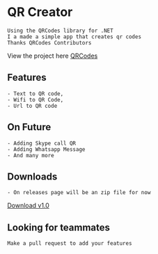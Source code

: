 ﻿# QR Creator
	Using the QRCodes library for .NET
	I a made a simple app that creates qr codes
	Thanks QRCodes Contributors
View the project here
[QRCodes](https://github.com/codebude/QRCoder)

## Features 
	- Text to QR code,
	- Wifi to QR Code,
	- Url to QR code

## On Future 

	- Adding Skype call QR
	- Adding Whatsapp Message 
	- And many more
## Downloads 
	- On releases page will be an zip file for now 

[Download v1.0](https://github.com/BloddyRose/QRCreator/releases/download/1.0/QrCreator-Release-v1.0.rar)

## Looking for teammates 
	Make a pull request to add your features